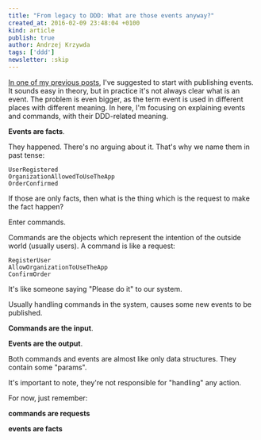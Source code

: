 ```yaml
---
title: "From legacy to DDD: What are those events anyway?"
created_at: 2016-02-09 23:48:04 +0100
kind: article
publish: true
author: Andrzej Krzywda
tags: ['ddd']
newsletter: :skip
---
```


[In one of my previous posts](http://blog.arkency.com/2016/01/from-legacy-to-ddd-start-with-publishing-events/), I've suggested to start with publishing events. It sounds easy in theory, but in practice it's not always clear what is an event.
The problem is even bigger, as the term event is used in different places with different meaning. In here, I'm focusing on explaining events and commands, with their DDD-related meaning.

<!-- more -->

**Events are facts**.

They happened. There's no arguing about it. That's why we name them in past tense:

```
UserRegistered
OrganizationAllowedToUseTheApp
OrderConfirmed
```

If those are only facts, then what is the thing which is the request to make the fact happen?

Enter commands.

Commands are the objects which represent the intention of the outside world (usually users). A command is like a request:

```
RegisterUser
AllowOrganizationToUseTheApp
ConfirmOrder
```

It's like someone saying "Please do it" to our system.

Usually handling commands in the system, causes some new events to be published.

**Commands are the input**.

**Events are the output**.

Both commands and events are almost like only data structures. They contain some "params".

It's important to note, they're not responsible for "handling" any action.

For now, just remember:

**commands are requests**

**events are facts**
